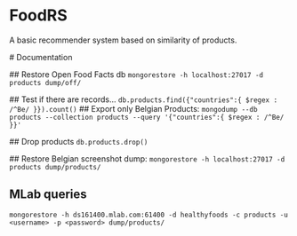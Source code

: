 # FoodRS
A basic recommender system based on similarity of products.

# Documentation

## Restore Open Food Facts db
``
mongorestore -h localhost:27017 -d products dump/off/
``

## Test if there are records...
``
db.products.find({"countries":{ $regex : /^Be/ }}).count()
``
## Export only Belgian Products:
``
mongodump --db products --collection products --query '{"countries":{ $regex : /^Be/ }}'
``

## Drop products
``
db.products.drop()
``

## Restore Belgian screenshot dump:
``
mongorestore -h localhost:27017 -d products dump/products/
``


## MLab queries
``
mongorestore -h ds161400.mlab.com:61400 -d healthyfoods -c products -u <username> -p <password> dump/products/
``
